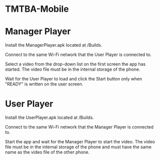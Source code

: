 # TMTBA-Mobile

# Manager Player
Install the ManagerPlayer.apk located at /Builds.

Connect to the same Wi-Fi network that the User Player is connected to.

Select a video from the drop-down list on the first screen the app has started. The video file must be in the internal storage of the phone.

Wait for the User Player to load and click the Start button only when "READY" is written on the user screen.

# User Player
Install the UserPlayer.apk located at /Builds.

Connect to the same Wi-Fi network that the Manager Player is connected to.

Start the app and wait for the Manager Player to start the video. The video file must be in the internal storage of the phone and must have the same name as the video file of the other phone.
